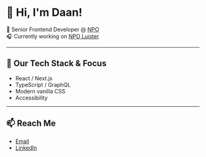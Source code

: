 # 👋 Hi, I'm Daan!

🎨 Senior Frontend Developer @ [NPO](https://npo.nl/)  
🎧 Currently working on [NPO Luister](https://npo.nl/luister)  

---

## 🧰 Our Tech Stack & Focus

- React / Next.js  
- TypeScript / GraphQL  
- Modern vanilla CSS  
- Accessibility  

---

## 📫 Reach Me
- [Email](mailto:daan.vosdewael@npo.nl)  
- [LinkedIn](https://www.linkedin.com/in/daanvosdewael)  
